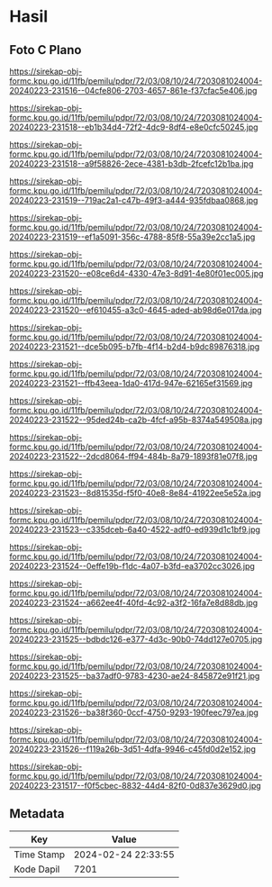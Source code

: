 # Hasil

## Foto C Plano

https://sirekap-obj-formc.kpu.go.id/11fb/pemilu/pdpr/72/03/08/10/24/7203081024004-20240223-231516--04cfe806-2703-4657-861e-f37cfac5e406.jpg

https://sirekap-obj-formc.kpu.go.id/11fb/pemilu/pdpr/72/03/08/10/24/7203081024004-20240223-231518--eb1b34d4-72f2-4dc9-8df4-e8e0cfc50245.jpg

https://sirekap-obj-formc.kpu.go.id/11fb/pemilu/pdpr/72/03/08/10/24/7203081024004-20240223-231518--a9f58826-2ece-4381-b3db-2fcefc12b1ba.jpg

https://sirekap-obj-formc.kpu.go.id/11fb/pemilu/pdpr/72/03/08/10/24/7203081024004-20240223-231519--719ac2a1-c47b-49f3-a444-935fdbaa0868.jpg

https://sirekap-obj-formc.kpu.go.id/11fb/pemilu/pdpr/72/03/08/10/24/7203081024004-20240223-231519--ef1a5091-356c-4788-85f8-55a39e2cc1a5.jpg

https://sirekap-obj-formc.kpu.go.id/11fb/pemilu/pdpr/72/03/08/10/24/7203081024004-20240223-231520--e08ce6d4-4330-47e3-8d91-4e80f01ec005.jpg

https://sirekap-obj-formc.kpu.go.id/11fb/pemilu/pdpr/72/03/08/10/24/7203081024004-20240223-231520--ef610455-a3c0-4645-aded-ab98d6e017da.jpg

https://sirekap-obj-formc.kpu.go.id/11fb/pemilu/pdpr/72/03/08/10/24/7203081024004-20240223-231521--dce5b095-b7fb-4f14-b2d4-b9dc89876318.jpg

https://sirekap-obj-formc.kpu.go.id/11fb/pemilu/pdpr/72/03/08/10/24/7203081024004-20240223-231521--ffb43eea-1da0-417d-947e-62165ef31569.jpg

https://sirekap-obj-formc.kpu.go.id/11fb/pemilu/pdpr/72/03/08/10/24/7203081024004-20240223-231522--95ded24b-ca2b-4fcf-a95b-8374a549508a.jpg

https://sirekap-obj-formc.kpu.go.id/11fb/pemilu/pdpr/72/03/08/10/24/7203081024004-20240223-231522--2dcd8064-ff94-484b-8a79-1893f81e07f8.jpg

https://sirekap-obj-formc.kpu.go.id/11fb/pemilu/pdpr/72/03/08/10/24/7203081024004-20240223-231523--8d81535d-f5f0-40e8-8e84-41922ee5e52a.jpg

https://sirekap-obj-formc.kpu.go.id/11fb/pemilu/pdpr/72/03/08/10/24/7203081024004-20240223-231523--c335dceb-6a40-4522-adf0-ed939d1c1bf9.jpg

https://sirekap-obj-formc.kpu.go.id/11fb/pemilu/pdpr/72/03/08/10/24/7203081024004-20240223-231524--0effe19b-f1dc-4a07-b3fd-ea3702cc3026.jpg

https://sirekap-obj-formc.kpu.go.id/11fb/pemilu/pdpr/72/03/08/10/24/7203081024004-20240223-231524--a662ee4f-40fd-4c92-a3f2-16fa7e8d88db.jpg

https://sirekap-obj-formc.kpu.go.id/11fb/pemilu/pdpr/72/03/08/10/24/7203081024004-20240223-231525--bdbdc126-e377-4d3c-90b0-74dd127e0705.jpg

https://sirekap-obj-formc.kpu.go.id/11fb/pemilu/pdpr/72/03/08/10/24/7203081024004-20240223-231525--ba37adf0-9783-4230-ae24-845872e91f21.jpg

https://sirekap-obj-formc.kpu.go.id/11fb/pemilu/pdpr/72/03/08/10/24/7203081024004-20240223-231526--ba38f360-0ccf-4750-9293-190feec797ea.jpg

https://sirekap-obj-formc.kpu.go.id/11fb/pemilu/pdpr/72/03/08/10/24/7203081024004-20240223-231526--f119a26b-3d51-4dfa-9946-c45fd0d2e152.jpg

https://sirekap-obj-formc.kpu.go.id/11fb/pemilu/pdpr/72/03/08/10/24/7203081024004-20240223-231517--f0f5cbec-8832-44d4-82f0-0d837e3629d0.jpg


## Metadata

| Key        | Value               |
| ---------- | ------------------- |
| Time Stamp | 2024-02-24 22:33:55 |
| Kode Dapil | 7201                |




